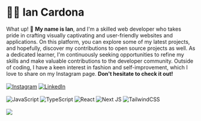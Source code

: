 # 🏋️‍♂️ Ian Cardona<br/>
What up! 👋 <b>My name is Ian</b>, and I'm a skilled web developer who takes pride in crafting visually captivating and user-friendly websites and applications. On this platform, you can explore some of my latest projects, and hopefully, discover my contributions to open source projects as well. As a dedicated learner, I'm continuously seeking opportunities to refine my skills and make valuable contributions to the developer community. Outside of coding, I have a keen interest in fashion and self-improvement, which I love to share on my Instagram page. <b>Don't hesitate to check it out!</b><br/><br/>
[![Instagram](https://img.shields.io/badge/Instagram-%23E4405F.svg?logo=Instagram&logoColor=white)](https://instagram.com/iancardona001/) [![LinkedIn](https://img.shields.io/badge/LinkedIn-%230077B5.svg?logo=linkedin&logoColor=white)](https://www.linkedin.com/in/ian-cardona-863a3b1a6/)<br/><br/>
![JavaScript](https://img.shields.io/badge/javascript-%23323330.svg?style=for-the-badge&logo=javascript&logoColor=%23F7DF1E) ![TypeScript](https://img.shields.io/badge/typescript-%23007ACC.svg?style=for-the-badge&logo=typescript&logoColor=white) ![React](https://img.shields.io/badge/react-%2320232a.svg?style=for-the-badge&logo=react&logoColor=%2361DAFB) ![Next JS](https://img.shields.io/badge/Next-black?style=for-the-badge&logo=next.js&logoColor=white) ![TailwindCSS](https://img.shields.io/badge/tailwindcss-%2338B2AC.svg?style=for-the-badge&logo=tailwind-css&logoColor=white)<br/><br/>
![](https://github-readme-stats.vercel.app/api?username=ianiscardona&theme=dracula&hide_border=true&include_all_commits=false&count_private=true)<br/><br/>

<!-- Proudly created with GPRM ( https://gprm.itsvg.in ) -->
